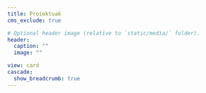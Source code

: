 ```yaml
---
title: Proiektuak
cms_exclude: true

# Optional header image (relative to `static/media/` folder).
header:
  caption: ""
  image: ""

view: card
cascade:
  show_breadcrumb: true
---
```

